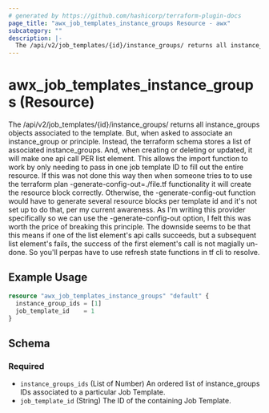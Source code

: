 ```yaml
---
# generated by https://github.com/hashicorp/terraform-plugin-docs
page_title: "awx_job_templates_instance_groups Resource - awx"
subcategory: ""
description: |-
  The /api/v2/job_templates/{id}/instance_groups/ returns all instance_groups objects associated to the template. But, when asked to associate an instance_group or principle. Instead, the terraform schema stores a list of associated instance_groups. And, when creating or deleting or updated, it will make one api call PER list element. This allows the import function to work by only needing to pass in one job template ID to fill out the entire resource. If this was not done this way then when someone tries to to use the terraform plan -generate-config-out=./file.tf functionality it will create the resource block correctly. Otherwise, the -generate-config-out function would have to generate several resource blocks per template id and it's not set up to do that, per my current awareness. As I'm writing this provider specifically so we can use the -generate-config-out option, I felt this was worth the price of breaking this principle. The downside seems to be that this means if one of the list element's api calls succeeds, but a subsequent list element's fails, the success of the first element's call is not magially un-done. So you'll perpas have to use refresh state functions in tf cli to resolve.
---
```


# awx_job_templates_instance_groups (Resource)

The /api/v2/job_templates/{id}/instance_groups/ returns all instance_groups objects associated to the template. But, when asked to associate an instance_group or principle. Instead, the terraform schema stores a list of associated instance_groups. And, when creating or deleting or updated, it will make one api call PER list element. This allows the import function to work by only needing to pass in one job template ID to fill out the entire resource. If this was not done this way then when someone tries to to use the terraform plan -generate-config-out=./file.tf functionality it will create the resource block correctly. Otherwise, the -generate-config-out function would have to generate several resource blocks per template id and it's not set up to do that, per my current awareness. As I'm writing this provider specifically so we can use the -generate-config-out option, I felt this was worth the price of breaking this principle. The downside seems to be that this means if one of the list element's api calls succeeds, but a subsequent list element's fails, the success of the first element's call is not magially un-done. So you'll perpas have to use refresh state functions in tf cli to resolve.

## Example Usage

```terraform
resource "awx_job_templates_instance_groups" "default" {
  instance_group_ids = [1]
  job_template_id    = 1
}
```

<!-- schema generated by tfplugindocs -->
## Schema

### Required

- `instance_groups_ids` (List of Number) An ordered list of instance_groups IDs associated to a particular Job Template.
- `job_template_id` (String) The ID of the containing Job Template.
